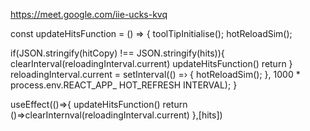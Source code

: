 
https://meet.google.com/iie-ucks-kvq


const updateHitsFunction = () => {
   toolTipInitialise();
   hotReloadSim();

   if(JSON.stringify(hitCopy) !== JSON.stringify(hits)){
     clearInterval(reloadingInterval.current)
      updateHitsFunction()
     return 
   }
   reloadingInterval.current = setInterval(() =› { 
      hotReloadSim();
   }, 1000 * process.env.REACT_APP_ HOT_REFRESH INTERVAL);
}


useEffect(()=>{
updateHitsFunction()
return ()=>clearInternval(reloadingInterval.current)
},[hits])


